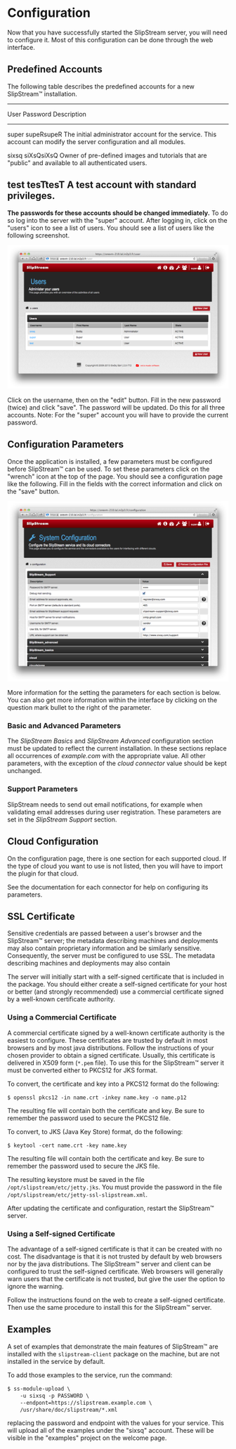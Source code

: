 # Configuration

Now that you have successfully started the SlipStream server, you will
need to configure it.  Most of this configuration can be done through
the web interface.

## Predefined Accounts

The following table describes the predefined accounts for a new
SlipStream™ installation.

-----------------------------------------------------------------
User   Password    Description
-----  ----------  ----------------------------------------------
super  supeRsupeR  The initial administrator account for the 
                   service.  This account can modify the server 
                   configuration and all modules.

sixsq  siXsQsiXsQ  Owner of pre-defined images and tutorials that
                   are "public" and available to all authenticated
                   users.

test   tesTtesT    A test account with standard privileges.
-----------------------------------------------------------------

**The passwords for these accounts should be changed immediately.** To
do so log into the server with the "super" account.  After logging in,
click on the "users" icon to see a list of users.  You should see a
list of users like the following screenshot.

![SlipStream™ Users Page](images/screenshot-users.png)

Click on the username, then on the "edit" button.  Fill in the new
password (twice) and click "save".  The password will be updated.  Do
this for all three accounts.  Note: For the "super" account you will
have to provide the current password.

## Configuration Parameters

Once the application is installed, a few parameters must be configured
before SlipStream™ can be used.  To set these parameters click on the
"wrench" icon at the top of the page.  You should see a configuration
page like the following.  Fill in the fields with the correct
information and click on the "save" button.

![SlipStream™ Configuration Page](images/screenshot-cfg-support.png)

More information for the setting the parameters for each section is
below.  You can also get more information within the interface by
clicking on the question mark bullet to the right of the parameter.

### Basic and Advanced Parameters

The *SlipStream Basics* and *SlipStream Advanced* configuration section
must be updated to reflect the current installation.  In these sections
replace all occurrences of *example.com* with the appropriate value.
All other parameters, with the exception of the *cloud connector*
value should be kept unchanged.

### Support Parameters

SlipStream needs to send out email notifications, for example when
validating email addresses during user registration.  These parameters
are set in the *SlipStream Support* section.

## Cloud Configuration

On the configuration page, there is one section for each supported
cloud.  If the type of cloud you want to use is not listed, then you
will have to import the plugin for that cloud.

See the documentation for each connector for help on configuring its
parameters.

## SSL Certificate

Sensitive credentials are passed between a user's browser and the
SlipStream™ server; the metadata describing machines and deployments
may also contain proprietary information and be similarly sensitive.
Consequently, the server must be configured to use SSL. The metadata
describing machines and deployments may also contain

The server will initially start with a self-signed certificate that is
included in the package.  You should either create a self-signed
certificate for your host or better (and strongly recommended) use a
commercial certificate signed by a well-known certificate authority.

### Using a Commercial Certificate

A commercial certificate signed by a well-known certificate authority is
the easiest to configure. These certificates are trusted by default in
most browsers and by most java distributions. Follow the instructions of
your chosen provider to obtain a signed certificate. Usually, this
certificate is delivered in X509 form (`*.pem` file). To use this for
the SlipStream™ server it must be converted either to PKCS12 for JKS
format.

To convert, the certificate and key into a PKCS12 format do the
following:

    $ openssl pkcs12 -in name.crt -inkey name.key -o name.p12

The resulting file will contain both the certificate and key. Be sure to
remember the password used to secure the PKCS12 file.

To convert, to JKS (Java Key Store) format, do the following:

    $ keytool -cert name.crt -key name.key

The resulting file will contain both the certificate and key. Be sure to
remember the password used to secure the JKS file.

The resulting keystore must be saved in the file
`/opt/slipstream/etc/jetty.jks`.  You must provide the password in the
file `/opt/slipstream/etc/jetty-ssl-slipstream.xml`.

After updating the certificate and configuration, restart the
SlipStream™ server.

### Using a Self-signed Certificate

The advantage of a self-signed certificate is that it can be created
with no cost. The disadvantage is that it is not trusted by default by
web browsers nor by the java distributions. The SlipStream™ server and
client can be configured to trust the self-signed certificate. Web
browsers will generally warn users that the certificate is not trusted,
but give the user the option to ignore the warning.

Follow the instructions found on the web to create a self-signed
certificate.  Then use the same procedure to install this for the
SlipStream™ server. 

## Examples

A set of examples that demonstrate the main features of SlipStream™
are installed with the `slipstream-client` package on the machine, but
are not installed in the service by default. 

To add those examples to the service, run the command:

    $ ss-module-upload \
        -u sixsq -p PASSWORD \
        --endpont=https://slipstream.example.com \
        /usr/share/doc/slipstream/*.xml

replacing the password and endpoint with the values for your service.
This will upload all of the examples under the "sixsq" account.  These
will be visible in the "examples" project on the welcome page.
